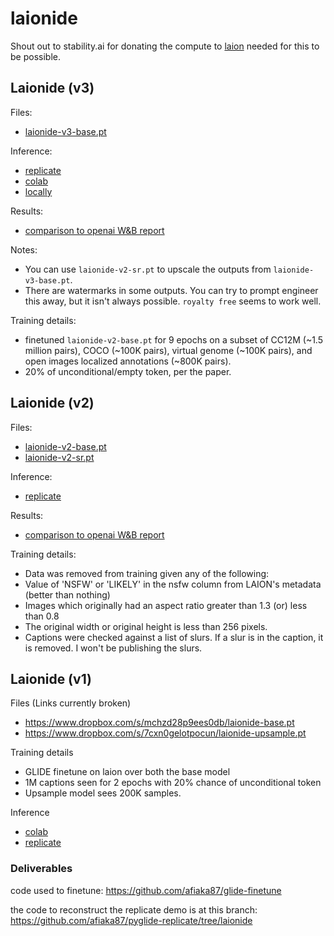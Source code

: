 # laionide 

Shout out to stability.ai for donating the compute to [laion](https://discord.gg/8pSACZJk) needed for this to be possible.

## Laionide (v3)

Files:
- [laionide-v3-base.pt](https://github.com/afiaka87/laionide/releases/download/Checkpoints/laionide-v3-base.pt)

Inference:
- [replicate](https://replicate.com/afiaka87/laionide-v3)
- [colab](https://gist.github.com/afiaka87/8655b15c94bf0e80f586ce54cfe39ab5#file-laionide-v3-ipynb)
- [locally](https://github.com/afiaka87/pyglide)

Results:
- [comparison to openai W&B report](https://wandb.ai/afiaka87/laionide-v3-glide/reports/Laionide-Version-3-Benchmark--VmlldzoxNjE0MTE3)

Notes:
- You can use `laionide-v2-sr.pt` to upscale the outputs from `laionide-v3-base.pt`.
- There are watermarks in some outputs. You can try to prompt engineer this away, but it isn't always possible. `royalty free` seems to work well. 

Training details:
- finetuned `laionide-v2-base.pt` for 9 epochs on a subset of CC12M (~1.5 million pairs), COCO (~100K pairs), virtual genome (~100K pairs), and open images localized annotations (~800K pairs). 
- 20% of unconditional/empty token, per the paper.

## Laionide (v2)

Files:
- [laionide-v2-base.pt](https://github.com/afiaka87/laionide/releases/download/Checkpoints/laionide-v2-base.pt)
- [laionide-v2-sr.pt](https://github.com/afiaka87/laionide/releases/download/Checkpoints/laionide-v2-sr.pt)

Inference:
- [replicate](https://replicate.com/afiaka87/laionide-v2)

Results:
- [comparison to openai W&B report](https://wandb.ai/afiaka87/glide_compare/reports/Finetuning-GLIDE-on-LAION-does-it-work---VmlldzoxNTg3MTkz)

Training details:
- Data was removed from training given any of the following:
- Value of 'NSFW' or 'LIKELY' in the nsfw column from LAION's metadata (better than nothing)
- Images which originally had an aspect ratio greater than 1.3 (or) less than 0.8
- The original width or original height is less than 256 pixels.
- Captions were checked against a list of slurs. If a slur is in the caption, it is removed. I won't be publishing the slurs.


## Laionide (v1)

Files (Links currently broken)
- https://www.dropbox.com/s/mchzd28p9ees0db/laionide-base.pt
- https://www.dropbox.com/s/7cxn0gelotpocun/laionide-upsample.pt

Training details

- GLIDE finetune on laion over both the base model 
- 1M captions seen for 2 epochs with 20% chance of unconditional token
- Upsample model sees 200K samples.

Inference
- [colab](https://gist.github.com/afiaka87/5f64e4de49b50554270a0a6ece243014#file-laionide-ipynb)
- [replicate](https://replicate.com/afiaka87/laionide)

### Deliverables

code used to finetune:
https://github.com/afiaka87/glide-finetune

the code to reconstruct the replicate demo is at this branch:
https://github.com/afiaka87/pyglide-replicate/tree/laionide
